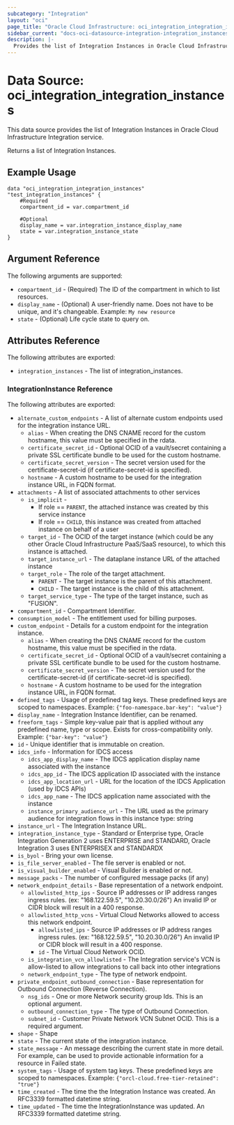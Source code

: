 ```yaml
---
subcategory: "Integration"
layout: "oci"
page_title: "Oracle Cloud Infrastructure: oci_integration_integration_instances"
sidebar_current: "docs-oci-datasource-integration-integration_instances"
description: |-
  Provides the list of Integration Instances in Oracle Cloud Infrastructure Integration service
---
```


# Data Source: oci_integration_integration_instances
This data source provides the list of Integration Instances in Oracle Cloud Infrastructure Integration service.

Returns a list of Integration Instances.


## Example Usage

```hcl
data "oci_integration_integration_instances" "test_integration_instances" {
	#Required
	compartment_id = var.compartment_id

	#Optional
	display_name = var.integration_instance_display_name
	state = var.integration_instance_state
}
```

## Argument Reference

The following arguments are supported:

* `compartment_id` - (Required) The ID of the compartment in which to list resources.
* `display_name` - (Optional) A user-friendly name. Does not have to be unique, and it's changeable.  Example: `My new resource` 
* `state` - (Optional) Life cycle state to query on.


## Attributes Reference

The following attributes are exported:

* `integration_instances` - The list of integration_instances.

### IntegrationInstance Reference

The following attributes are exported:

* `alternate_custom_endpoints` - A list of alternate custom endpoints used for the integration instance URL. 
	* `alias` - When creating the DNS CNAME record for the custom hostname, this value must be specified in the rdata. 
	* `certificate_secret_id` - Optional OCID of a vault/secret containing a private SSL certificate bundle to be used for the custom hostname. 
	* `certificate_secret_version` - The secret version used for the certificate-secret-id (if certificate-secret-id is specified). 
	* `hostname` - A custom hostname to be used for the integration instance URL, in FQDN format.
* `attachments` - A list of associated attachments to other services 
	* `is_implicit` - 
		* If role == `PARENT`, the attached instance was created by this service instance 
		* If role == `CHILD`, this instance was created from attached instance on behalf of a user 
	* `target_id` - The OCID of the target instance (which could be any other Oracle Cloud Infrastructure PaaS/SaaS resource), to which this instance is attached.
	* `target_instance_url` - The dataplane instance URL of the attached instance
	* `target_role` - The role of the target attachment. 
		* `PARENT` - The target instance is the parent of this attachment. 
		* `CHILD` - The target instance is the child of this attachment.  
	* `target_service_type` - The type of the target instance, such as "FUSION".
* `compartment_id` - Compartment Identifier.
* `consumption_model` - The entitlement used for billing purposes.
* `custom_endpoint` - Details for a custom endpoint for the integration instance.
	* `alias` - When creating the DNS CNAME record for the custom hostname, this value must be specified in the rdata. 
	* `certificate_secret_id` - Optional OCID of a vault/secret containing a private SSL certificate bundle to be used for the custom hostname. 
	* `certificate_secret_version` - The secret version used for the certificate-secret-id (if certificate-secret-id is specified). 
	* `hostname` - A custom hostname to be used for the integration instance URL, in FQDN format.
* `defined_tags` - Usage of predefined tag keys. These predefined keys are scoped to namespaces. Example: `{"foo-namespace.bar-key": "value"}` 
* `display_name` - Integration Instance Identifier, can be renamed.
* `freeform_tags` - Simple key-value pair that is applied without any predefined name, type or scope. Exists for cross-compatibility only. Example: `{"bar-key": "value"}` 
* `id` - Unique identifier that is immutable on creation.
* `idcs_info` - Information for IDCS access
	* `idcs_app_display_name` - The IDCS application display name associated with the instance
	* `idcs_app_id` - The IDCS application ID associated with the instance
	* `idcs_app_location_url` - URL for the location of the IDCS Application (used by IDCS APIs)
	* `idcs_app_name` - The IDCS application name associated with the instance
	* `instance_primary_audience_url` - The URL used as the primary audience for integration flows in this instance type: string    
* `instance_url` - The Integration Instance URL.
* `integration_instance_type` - Standard or Enterprise type,  Oracle Integration Generation 2 uses ENTERPRISE and STANDARD,  Oracle Integration 3 uses ENTERPRISEX and STANDARDX 
* `is_byol` - Bring your own license.
* `is_file_server_enabled` - The file server is enabled or not.
* `is_visual_builder_enabled` - Visual Builder is enabled or not.
* `message_packs` - The number of configured message packs (if any)
* `network_endpoint_details` - Base representation of a network endpoint. 
	* `allowlisted_http_ips` - Source IP addresses or IP address ranges ingress rules. (ex: "168.122.59.5", "10.20.30.0/26") An invalid IP or CIDR block will result in a 400 response. 
	* `allowlisted_http_vcns` - Virtual Cloud Networks allowed to access this network endpoint. 
		* `allowlisted_ips` - Source IP addresses or IP address ranges ingress rules. (ex: "168.122.59.5", "10.20.30.0/26") An invalid IP or CIDR block will result in a 400 response. 
		* `id` - The Virtual Cloud Network OCID. 
	* `is_integration_vcn_allowlisted` - The Integration service's VCN is allow-listed to allow integrations to call back into other integrations
	* `network_endpoint_type` - The type of network endpoint.
* `private_endpoint_outbound_connection` - Base representation for Outbound Connection (Reverse Connection). 
	* `nsg_ids` - One or more Network security group Ids. This is an optional argument.
	* `outbound_connection_type` - The type of Outbound Connection. 
	* `subnet_id` - Customer Private Network VCN Subnet OCID. This is a required argument.
* `shape` - Shape
* `state` - The current state of the integration instance.
* `state_message` - An message describing the current state in more detail. For example, can be used to provide actionable information for a resource in Failed state.
* `system_tags` - Usage of system tag keys. These predefined keys are scoped to namespaces. Example: `{"orcl-cloud.free-tier-retained": "true"}` 
* `time_created` - The time the the Integration Instance was created. An RFC3339 formatted datetime string.
* `time_updated` - The time the IntegrationInstance was updated. An RFC3339 formatted datetime string.

